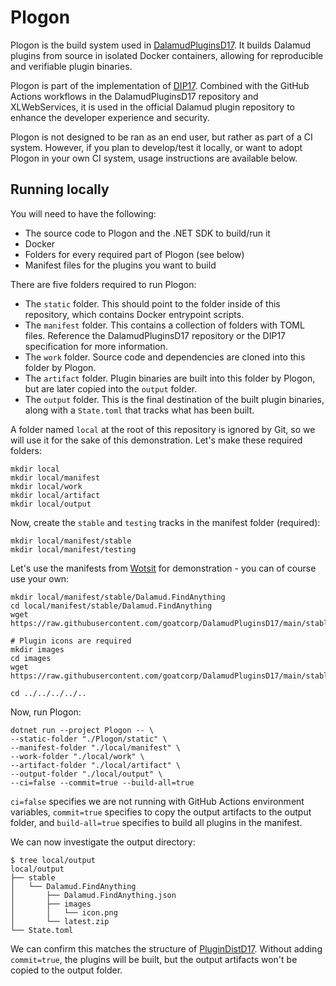 ﻿# Plogon

Plogon is the build system used in [DalamudPluginsD17](https://github.com/goatcorp/DalamudPluginsD17). It builds Dalamud plugins from source in isolated Docker containers, allowing for reproducible and verifiable plugin binaries.

Plogon is part of the implementation of [DIP17](https://github.com/goatcorp/DIPs/blob/main/text/17-automated-build-and-submit-pipeline.md). Combined with the GitHub Actions workflows in the DalamudPluginsD17 repository and XLWebServices, it is used in the official Dalamud plugin repository to enhance the developer experience and security.

Plogon is not designed to be ran as an end user, but rather as part of a CI system. However, if you plan to develop/test it locally, or want to adopt Plogon in your own CI system, usage instructions are available below.

## Running locally

You will need to have the following:

- The source code to Plogon and the .NET SDK to build/run it
- Docker
- Folders for every required part of Plogon (see below)
- Manifest files for the plugins you want to build

There are five folders required to run Plogon:

- The `static` folder. This should point to the folder inside of this repository, which contains Docker entrypoint scripts.
- The `manifest` folder. This contains a collection of folders with TOML files. Reference the DalamudPluginsD17 repository or the DIP17 specification for more information.
- The `work` folder. Source code and dependencies are cloned into this folder by Plogon.
- The `artifact` folder. Plugin binaries are built into this folder by Plogon, but are later copied into the `output` folder.
- The `output` folder. This is the final destination of the built plugin binaries, along with a `State.toml` that tracks what has been built.

A folder named `local` at the root of this repository is ignored by Git, so we will use it for the sake of this demonstration. Let's make these required folders:

```shell
mkdir local
mkdir local/manifest
mkdir local/work
mkdir local/artifact
mkdir local/output
```

Now, create the `stable` and `testing` tracks in the manifest folder (required):

```shell
mkdir local/manifest/stable
mkdir local/manifest/testing
```

Let's use the manifests from [Wotsit](https://github.com/goatcorp/DalamudPluginsD17/tree/main/stable/Dalamud.FindAnything) for demonstration - you can of course use your own:

```shell
mkdir local/manifest/stable/Dalamud.FindAnything
cd local/manifest/stable/Dalamud.FindAnything
wget https://raw.githubusercontent.com/goatcorp/DalamudPluginsD17/main/stable/Dalamud.FindAnything/manifest.toml

# Plugin icons are required
mkdir images
cd images
wget https://raw.githubusercontent.com/goatcorp/DalamudPluginsD17/main/stable/Dalamud.FindAnything/images/icon.png

cd ../../../../..
```

Now, run Plogon:

```shell
dotnet run --project Plogon -- \
--static-folder "./Plogon/static" \
--manifest-folder "./local/manifest" \
--work-folder "./local/work" \
--artifact-folder "./local/artifact" \
--output-folder "./local/output" \
--ci=false --commit=true --build-all=true
```

`ci=false` specifies we are not running with GitHub Actions environment variables, `commit=true` specifies to copy the output artifacts to the output folder, and `build-all=true` specifies to build all plugins in the manifest.

We can now investigate the output directory:

```shell
$ tree local/output
local/output
├── stable
│   └── Dalamud.FindAnything
│       ├── Dalamud.FindAnything.json
│       ├── images
│       │   └── icon.png
│       └── latest.zip
└── State.toml
```

We can confirm this matches the structure of [PluginDistD17](https://github.com/goatcorp/PluginDistD17). Without adding `commit=true`, the plugins will be built, but the output artifacts won't be copied to the output folder.
